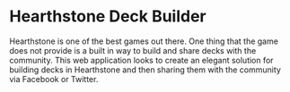 # Hearthstone Deck Builder
Hearthstone is one of the best games out there. One thing that the game does not provide is a built in way to build and share decks with the community. This web application looks to create an elegant solution for building decks in Hearthstone and then sharing them with the community via Facebook or Twitter.
